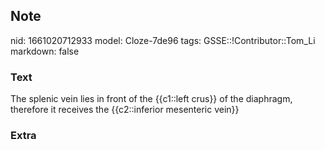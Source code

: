 ## Note
nid: 1661020712933
model: Cloze-7de96
tags: GSSE::!Contributor::Tom_Li
markdown: false

### Text
<div>
  The splenic vein lies in front of the {{c1::left crus}} of the
  diaphragm, therefore it receives the {{c2::inferior mesenteric
  vein}}
</div>

### Extra


